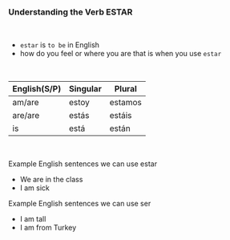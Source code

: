 ### Understanding the Verb ESTAR

$~$

* `estar` is  `to be` in English 
* how do you feel or where you are that is when you use `estar`
  
$~$

English(S/P) | Singular  | Plural
------------ |---------- | -------------
am/are       | estoy     | estamos
are/are      | estás     | estáis 
is           | está      | están

$~$

Example English sentences we can use estar

* We are in the class
* I am sick


Example English sentences we can use ser

* I am tall
* I am from Turkey
